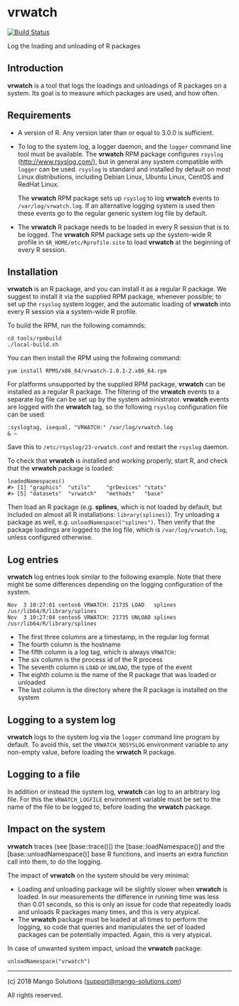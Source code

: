 # vrwatch

[![Build Status](https://travis-ci.org/MangoTheCat/vrwatch.svg?branch=master)](https://travis-ci.org/MangoTheCat/vrwatch)

Log the loading and unloading of R packages

## Introduction

**vrwatch** is a tool that logs the loadings and unloadings of R packages
on a system. Its goal is to measure which packages are used, and how
often.



## Requirements

* A version of R. Any version later than or equal to 3.0.0 is sufficient.

* To log to the system log, a logger daemon, and the `logger` command
  line tool must be available. The **vrwatch** RPM package
  configures `rsyslog` (http://www.rsyslog.com/), but in general any
  system compatible with `logger` can be used. `rsyslog` is standard and
  installed by default on most Linux distributions, including Debian
  Linux, Ubuntu Linux, CentOS and RedHat Linux.

  The **vrwatch** RPM package sets up `rsyslog` to log **vrwatch**
  events to `/var/log/vrwatch.log`. If an alternative logging system is
  used then these events go to the regular generic system log file by
  default.
  
* The **vrwatch** R package needs to be loaded in every R session that
  is to be logged. The **vrwatch** RPM package sets up the
  system-wide R profile in `$R_HOME/etc/Rprofile.site` to load
  **vrwatch** at the beginning of every R session.



## Installation

**vrwatch** is an R package, and you can install it as a regular R package.
We suggest to install it via the supplied RPM package, whenever
possible; to set up the `rsyslog` system logger, and the automatic
loading of **vrwatch** into every R session via a system-wide R profile.

To build the RPM, run the following comamnds:

```
cd tools/rpmbuild
./local-build.sh
```

You can then install the RPM using the following command:

`yum install RPMS/x86_64/vrwatch-1.0.1-2.x86_64.rpm`

For platforms unsupported by the supplied RPM package,
**vrwatch** can be installed as a regular R package. The filtering of
the **vrwatch** events to a separate log file can be set up by the
system administrator. **vrwatch** events are logged with the **vrwatch**
tag, so the following `rsyslog` configuration file can be used:
```
:syslogtag, isequal, "VRWATCH:" /var/log/vrwatch.log
& ~
```
Save this to `/etc/rsyslog/23-vrwatch.conf` and restart the `rsyslog`
daemon.

To check that **vrwatch** is installed and working properly, start R,
and check that the **vrwatch** package is loaded:
```
loadedNamespaces()
#> [1] "graphics"  "utils"     "grDevices" "stats"
#> [5] "datasets"  "vrwatch"   "methods"   "base"
```

Then load an R package (e.g. **splines**, which is not loaded by default,
but included on almost all R installations: `library(splines)`).
Try unloading a package as well, e.g. `unloadNamespace("splines")`.
Then verify that the package loadings are logged to the log file,
which is `/var/log/vrwatch.log`, unless configured otherwise.



## Log entries

**vrwatch** log entries look similar to the following example. Note that
there might be some differences depending on the logging configuration
of the system.
```
Nov  3 10:27:01 centos6 VRWATCH: 21735 LOAD   splines /usr/lib64/R/library/splines
Nov  3 10:27:04 centos6 VRWATCH: 21735 UNLOAD splines /usr/lib64/R/library/splines
```
* The first three columns are a timestamp, in the regular log format
* The fourth column is the hostname
* The fifth column is a log tag, which is always `VRWATCH:`
* The six column is the process id of the R process
* The seventh column is `LOAD` or `UNLOAD`, the type of the event
* The eighth column is the name of the R package that was loaded or
  unloaded
* The last column is the directory where the R package is installed
  on the system



## Logging to a system log

**vrwatch** logs to the system log via the `logger` command line program
by default. To avoid this, set the `VRWATCH_NOSYSLOG` environment
variable to any non-empty value, before loading the **vrwatch** R package.



## Logging to a file

In addition or instead the system log, **vrwatch** can log to an
arbitrary log file. For this the `VRWATCH_LOGFILE` environment variable
must be set to the name of the file to be logged to, before loading the
**vrwatch** package.



## Impact on the system

**vrwatch** traces (see [base::trace()]) the [base::loadNamespace()] and
the [base::unloadNamespace()] base R functions, and inserts an extra
function call into them, to do the logging.

The impact of **vrwatch** on the system should be very minimal:

* Loading and unloading package will be slightly slower when **vrwatch**
  is loaded. In our measurements the difference in running time was
  less than 0.01 seconds, so this is only an issue for code that
  repeatedly loads and unloads R packages many times, and this is
  very atypical.
* The **vrwatch** package must be loaded at all times to perform the
  logging, so code that queries and manipulates the set of loaded
  packages can be potentially impacted. Again, this is very atypical.

In case of unwanted system impact, unload the **vrwatch** package:
```
unloadNamespace("vrwatch")
```

---

(c) 2018 Mango Solutions (support@mango-solutions.com)

All rights reserved.
